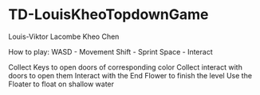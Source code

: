 # TD-LouisKheoTopdownGame
Louis-Viktor Lacombe
Kheo Chen

How to play:
WASD - Movement
Shift - Sprint
Space - Interact

Collect Keys to open doors of corresponding color
Collect interact with doors to open them
Interact with the End Flower to finish the level
Use the Floater to float on shallow water